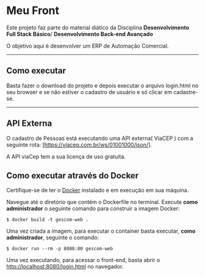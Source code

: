 # Meu Front

Este projeto faz parte do material diático da Disciplina **Desenvolvimento Full Stack Básico**/ 
**Desenvolvimento Back-end Avançado** 

O objetivo aqui é desenvolver um ERP de Automação Comercial.

---
## Como executar

Basta fazer o download do projeto e depois executar o arquivo login.html no seu browser e se não estiver o cadastro de usuário e só clicar em cadastre-se.

---

## API Externa

O cadastro de Pessoas está executando uma API externa( ViaCEP ) com a seguinte rota: [https://viacep.com.br/ws/01001000/json/].
 
A API viaCep tem a sua licença de uso gratuita.


## Como executar através do Docker

Certifique-se de ter o [Docker](https://docs.docker.com/engine/install/) instalado e em execução em sua máquina.

Navegue até o diretório que contém o Dockerfile no terminal.
Execute **como administrador** o seguinte comando para construir a imagem Docker:

```
$ docker build -t gescom-web .
```

Uma vez criada a imagem, para executar o container basta executar, **como administrador**, seguinte o comando:

```
$ docker run --rm -p 8080:80 gescom-web
```

Uma vez executando, para acessar o front-end, basta abrir o [http://localhost:8080/login.html](http://localhost:8080/login.html) no navegador.

